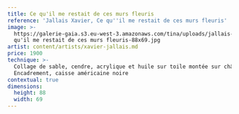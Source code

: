 ```yaml
---
title: Ce qu'il me restait de ces murs fleuris
reference: 'Jallais Xavier, Ce qu''il me restait de ces murs fleuris'
image: >-
  https://galerie-gaia.s3.eu-west-3.amazonaws.com/tina/uploads/jallais-xavier/galerie-gaia-jallais-xavier-Ce
  qu'il me restait de ces murs fleuris-88x69.jpg
artist: content/artists/xavier-jallais.md
price: 1900
technique: >-
  Collage de sable, cendre, acrylique et huile sur toile montée sur châssis
  Encadrement, caisse américaine noire
contextual: true
dimensions:
  height: 88
  width: 69
---
```


